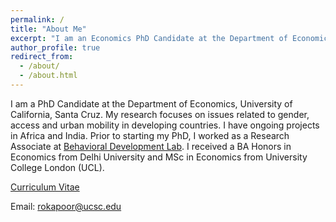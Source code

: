 ```yaml
---
permalink: /
title: "About Me"
excerpt: "I am an Economics PhD Candidate at the Department of Economics, University of California, Santa Cruz. My research focuses on issues related to gender, access and urban mobility in developing countries. I have ongoing projects in Africa and India. I received a BA Honors in Economics from Delhi University and MSc in Economics from University College London (UCL)."
author_profile: true
redirect_from: 
  - /about/
  - /about.html
---
```

I am a PhD Candidate at the Department of Economics, University of California, Santa Cruz. My research focuses on issues related to gender, access and urban mobility in developing countries. I have ongoing projects in Africa and India. Prior to starting my PhD, I worked as a Research Associate at  [Behavioral Development Lab](https://behavioraldevlab.org/). I received a BA Honors in Economics from Delhi University and MSc in Economics from University College London (UCL).

[Curriculum Vitae](/files/Rolly_Academic_CV.pdf) 


Email: [rokapoor@ucsc.edu](mailto:rokapoor@ucsc.edu)

<!-- Google tag (gtag.js) -->
<script async src="https://www.googletagmanager.com/gtag/js?id=G-E992YC4LRG"></script>
<script>
  window.dataLayer = window.dataLayer || [];
  function gtag(){dataLayer.push(arguments);}
  gtag('js', new Date());

  gtag('config', 'G-E992YC4LRG');
</script>